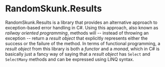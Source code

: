 # RandomSkunk.Results

RandomSkunk.Results is a library that provides an alternative approach to exception-based error handling in C#. Using this approach, also known as <em>railway oriented programming</em>, methods will -- instead of throwing an exception -- return a <em>result object</em> that explicitly represents either the success or the failure of the method. In terms of functional programming, a <em>result object</em> from this library is both a <em>functor</em> and a <em>monad</em>, which in C# is basically just a fancy way of saying that a <em>result object</em> has `Select` and `SelectMany` methods and can be expressed using LINQ syntax.
